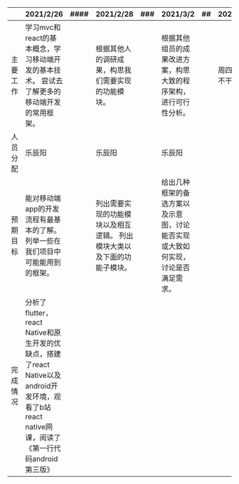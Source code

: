 |          | 2021/2/26                                                    | #### | 2021/2/28                                                    | ###  | 2021/3/2                                                     | ##   | 2021/3/4       |
| -------- | ------------------------------------------------------------ | ---- | ------------------------------------------------------------ | ---- | ------------------------------------------------------------ | ---- | -------------- |
| 主要工作 | 学习mvc和react的基本概念，学习移动端开发的基本技术。       尝试去了解更多的移动端开发的常用框架。 |      | 根据其他人的调研成果，构思我们需要实现的功能模块。           |      | 根据其他组员的成果改进方案，构思大致的程序架构，进行可行性分析。 |      | 周四满课不干活 |
| 人员分配 | 乐辰阳                                                       |      | 乐辰阳                                                       |      | 乐辰阳                                                       |      |                |
| 预期目标 | 能对移动端app的开发流程有最基本的了解。     列举一些在我们项目中可能能用到的框架。 |      | 列出需要实现的功能模块以及相互逻辑。     列出模块大类以及下面的功能子模块。 |      | 给出几种框架的备选方案以及示意图，讨论能否实现或大致如何实现，讨论是否满足需求。 |      |                |
| 完成情况 | 分析了flutter，react Native和原生开发的优缺点，搭建了react Native以及android开发环境，观看了b站react native网课，阅读了《第一行代码android第三版》 |      |                                                              |      |                                                              |      |                |